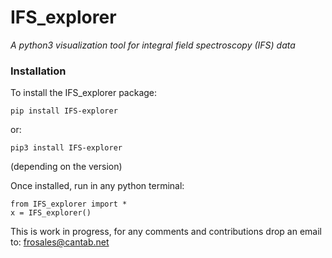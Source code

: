 # IFS_explorer
_A python3 visualization tool for integral field spectroscopy (IFS) data_
### Installation
To install the IFS_explorer package:
```
pip install IFS-explorer
```
or:
```
pip3 install IFS-explorer
```
(depending on the version)


Once installed, run in any python terminal:
```
from IFS_explorer import *
x = IFS_explorer()
```

This is work in progress, for any comments and contributions drop an email to: frosales@cantab.net

